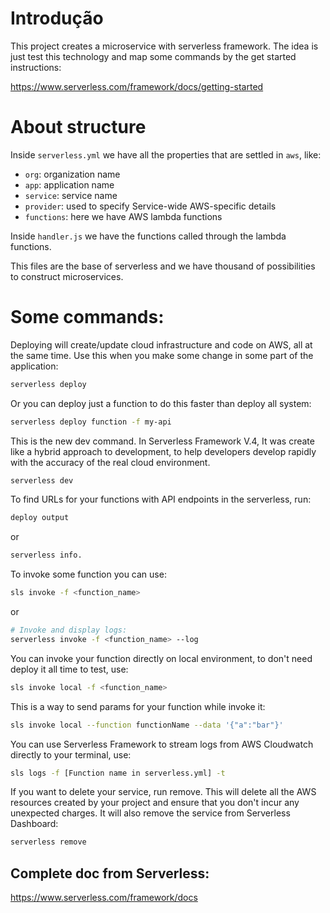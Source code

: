 # Introdução

This project creates a microservice with serverless framework. The idea is just test this technology and map some commands by the get started instructions:

https://www.serverless.com/framework/docs/getting-started

# About structure

Inside <code>serverless.yml</code> we have all the properties that are settled in <code>aws</code>, like:

- <code>org</code>: organization name
- <code>app</code>: application name
- <code>service</code>: service name
- <code>provider</code>: used to specify Service-wide AWS-specific details
- <code>functions</code>: here we have AWS lambda functions

Inside <code>handler.js</code> we have the functions called through the lambda functions.

This files are the base of serverless and we have thousand of possibilities to construct microservices.

# Some commands:

Deploying will create/update cloud infrastructure and code on AWS, all at the same time. Use this when you make some change in some part of the application:

```sh
serverless deploy
```

Or you can deploy just a function to do this faster than deploy all system:

```sh
serverless deploy function -f my-api
```

This is the new dev command. In Serverless Framework V.4, It was create like a hybrid approach to development, to help developers develop rapidly with the accuracy of the real cloud environment.

```sh
serverless dev
```

To find URLs for your functions with API endpoints in the serverless, run:

```sh
deploy output
```
or

```sh
serverless info.
```

To invoke some function you can use:

```sh
sls invoke -f <function_name>
```

or

```sh
# Invoke and display logs:
serverless invoke -f <function_name> --log
```

You can invoke your function directly on local environment, to don't need deploy it all time to test, use:

```sh
sls invoke local -f <function_name>
```

This is a way to send params for your function while invoke it:

```sh
sls invoke local --function functionName --data '{"a":"bar"}'
```

You can use Serverless Framework to stream logs from AWS Cloudwatch directly to your terminal, use:

```sh
sls logs -f [Function name in serverless.yml] -t
```

If you want to delete your service, run remove. This will delete all the AWS resources created by your project and ensure that you don't incur any unexpected charges. It will also remove the service from Serverless Dashboard:

```sh
serverless remove
```

## Complete doc from Serverless:

https://www.serverless.com/framework/docs